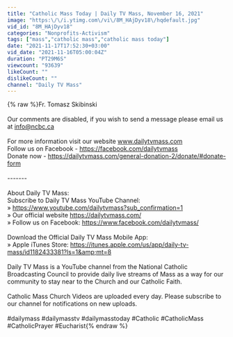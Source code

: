 ```yaml
---
title: "Catholic Mass Today | Daily TV Mass, November 16, 2021"
image: "https:\/\/i.ytimg.com\/vi\/8M_HAjDyv18\/hqdefault.jpg"
vid_id: "8M_HAjDyv18"
categories: "Nonprofits-Activism"
tags: ["mass","catholic mass","catholic mass today"]
date: "2021-11-17T17:52:30+03:00"
vid_date: "2021-11-16T05:00:04Z"
duration: "PT29M6S"
viewcount: "93639"
likeCount: ""
dislikeCount: ""
channel: "Daily TV Mass"
---
```

{% raw %}Fr. Tomasz Skibinski<br /><br />Our comments are disabled, if you wish to send a message please email us at info@ncbc.ca<br /><br />For more information visit our website www.dailytvmass.com<br />Follow us on Facebook - <a rel="nofollow" target="blank" href="https://facebook.com/dailytvmass">https://facebook.com/dailytvmass</a><br />Donate now -  <a rel="nofollow" target="blank" href="https://dailytvmass.com/general-donation-2/donate/#donate-form">https://dailytvmass.com/general-donation-2/donate/#donate-form</a><br /><br />-------<br /><br />About Daily TV Mass:<br />Subscribe to Daily TV Mass YouTube Channel:<br />» <a rel="nofollow" target="blank" href="https://www.youtube.com/dailytvmass?sub_confirmation=1">https://www.youtube.com/dailytvmass?sub_confirmation=1</a><br />» Our official website <a rel="nofollow" target="blank" href="https://dailytvmass.com/">https://dailytvmass.com/</a><br />» Follow us on Facebook: <a rel="nofollow" target="blank" href="https://www.facebook.com/dailytvmass/">https://www.facebook.com/dailytvmass/</a><br /><br />Download the Official Daily TV Mass Mobile App:<br />» Apple iTunes Store: <a rel="nofollow" target="blank" href="https://itunes.apple.com/us/app/daily-tv-mass/id1182433381?ls=1&amp;mt=8">https://itunes.apple.com/us/app/daily-tv-mass/id1182433381?ls=1&amp;mt=8</a><br /><br />Daily TV Mass is a YouTube channel from the National Catholic Broadcasting Council to provide daily live streams of Mass as a way for our community to stay near to the Church and our Catholic Faith.<br /><br />Catholic Mass Church Videos are uploaded every day. Please subscribe to our channel for notifications on new uploads. <br /><br />#dailymass #dailymasstv #dailymasstoday #Catholic #CatholicMass #CatholicPrayer #Eucharist{% endraw %}
